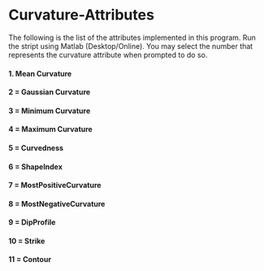 # Curvature-Attributes

The following is the list of the attributes implemented in this program. Run the stript using Matlab (Desktop/Online). You may select the number that represents the curvature attribute when prompted to do so.

#### 1. Mean Curvature
#### 2 = Gaussian Curvature
#### 3 = Minimum Curvature
#### 4 = Maximum Curvature
#### 5 = Curvedness
#### 6 = ShapeIndex
#### 7 = MostPositiveCurvature
#### 8 = MostNegativeCurvature
#### 9 = DipProfile
#### 10 = Strike
#### 11 = Contour
